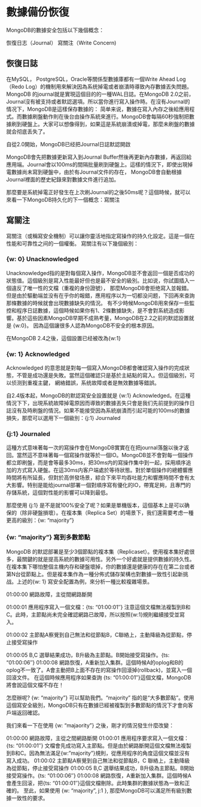 # 數據備份恢復

MongoDB的數據安全包括以下幾個概念：

恢復日志（Journal）
寫關注（Write Concern)

## 恢復日誌

在MySQL， PostgreSQL，Oracle等關係型數據庫都有一個Write Ahead Log（Redo Log）的機制用來解決因為系统掉電或者崩潰時導致內存數據丟失問題。
MongoDB 的journal就是實現這個目的的一種WAL日誌。在MongoDB 2.0之前，Journal沒有被支持或者默認選項。所以當你進行寫入操作時。在沒有Journal的情况下，MongoDB是這樣保存數據的：
简单来说，數據在寫入內存之後給應用程式。而數據刷盤動作則在後台由操作系統來進行。MongoDB會每隔60秒強制把數據刷到硬盤上。大家可以想像得到，如果這是系統崩潰或掉電，那麼未刷盤的數據就会彻底丢失了。

自從2.0開始，MongoDB已经把Journal日誌默認開啟

MongoDB會先把數據更新寫入到Journal Buffer然後再更新內存數據，再返回給應用端。Journal會以100ms的間隔批量刷到硬盤上。這樣的情況下，即使出現掉電數據尚未寫到硬盤中，由於有Journal文件的存在，
MongoDB會自動根據Journal裡面的歷史紀錄來對數據文件進行追加。

那麼要是系統掉電正好發生在上次刷Journal的之後50ms呢？這個時候，就可以來看一下MongoDB持久化的下一個概念：寫關注

## 寫關注

寫關注（或稱寫安全機制）可以讓你靈活地指定寫操作的持久化設定。這是一個在性能和可靠性之间的一個權衡。 寫關注有以下幾個級別：

### {w: 0} Unacknowledged

Unacknowledged指的是對每個寫入操作，MongoDB並不會返回一個是否成功的狀態值。這個級別是寫入性能最好但也是最不安全的級別。比如说，你試圖插入一個違反了唯一性的文檔（重複的身份證號），
那麼MongoDB會拒绝寫入並報錯。但是由於驅動端並没有在乎你的報錯，應用程序以为一切都没问题，下回再來查詢那條數據的時候就會出現數據缺失的情況。
有不少時候MongoDB用來保存一些監控和程序日誌數據，這個時候如果你有1、2條數據缺失，是不會對系統造成影響。基於這些因素MongoDB早期不成熟考量，MongoDB在2.2之前的默認設置就是 {w:0}。
因為這個讓很多人認為MongoDB不安全的根本原因。

在MongoDB 2.4之後，這個設置已经被改為{w:1}

### {w: 1} Acknowledged

Acknowledged 的意思就是對每一個寫入MongoDB都會確認寫入操作的完成狀態，不管是成功還是失敗。當然這個確認只是基於主結點的寫入。但這個級別，可以侦测到重複主鍵， 網絡錯誤，系统故障或者是無效數據等錯誤。

自2.4版本起，MongoDB的默認寫安全設置就是 {w:1} Acknowledged。在這種情況下下，出現系統故障掉電原因而導致的數據丟失只會是我们先前提到的操作日誌沒有及時刷盤的情況。如果不能接受因為系統崩潰而引起可能的100ms的數據損失，那麼可以選用下一個級別：{j:1} Journaled

### {j:1} Journaled

這種方式意味著每一次的寫操作會在MongoDB實實在在把journal落盤以後才返回。當然這不意味著每一個寫操作就等於一個IO。MongoDB並不會對每一個操作都立即刷盤，而是會等最多30ms，把30ms内的寫操作集中到一起，採用順序追加的方式寫入硬盤。在這30ms内客户端處於等待狀態。對於單個操作的總體響應時間將有所延長，但對於高併發场景，綜合下來平均吞吐能力和響應時間不會有太大影響。特别是能给journal部署一個對順序寫有優化的IO，帶寬足夠，且專門的存儲系統，這個對性能的影響可以降到最低。

那麼使用 {j:1} 是不是就100%安全了呢？如果是單機版本，這個基本上是可以确保的（除非硬盤損壞）。在複本集（Replica Set）的場景下，我们還需要考虑一種更高的級別：{w: “majority”}

### {w: “majority”} 寫到多數節點

MongoDB 的默認部署是至少3個節點的複本集（Replicaset）。使用複本集好處很多，最關鍵的就是提高系統的數據可用性。另外一个好處就是提供數據的持久性。在複本集下哪怕整個主機内存和硬盤壞掉，你的數據還是健康的存在在第二台或者第N台從節點上。但是複本集作為一種分佈式儲存架構也對數據一致性引起新挑战。上述的{w: 1} 寫安全配置為例，來分析一種比較複雜場景。

01:00:00 網路故障，主從間網路斷開

01:00:01 應用程序寫入一個文檔：{ts: “01:00:01″} 注意這個文檔無法複製到B和C。此時，主節點尚未完全確認網路已故障，所以按照{w:1}規則繼續接受並寫入。

01:00:02 主節點A察覺到自己無法和從節點B，C聯絡上，主動降級為從節點，停止接受寫操作

01:00:05 B,C 選舉結果成功，B升級為主節點。B開始接受寫操作。{ts: “01:00:06″}
01:00:08 網路恢復，A重新加入集群。這個時候A的oplog和B的oplog不一致了。A會主動把B上面不存在的寫操作回滾掉(rollback)，並寫入一個回滾文件。
在這個時候應用程序如果查詢 {ts: “01:00:01″}這個文檔，MongoDB 將會說這個文檔不存在！

怎麼辦呢? {w: “majority”} 可以幫助我們。“majority” 指的是“大多數節點”。使用這個寫安全級別，MongoDB只有在數據已經被複製到多數節點的情況下才會向客戶端返回確認。

我们來看一下在使用 {w: “majaority”} 之後，剛才的情況發生什麼改變：

01:00:00 網路故障，主從之間網路斷開
01:00:01 應用程序要求寫入一個文檔： {ts: “01:00:01″} 文檔會先成功寫入主節點。但是由於網路斷開這個文檔無法複製到B和C。因為無法滿足{w:”majority”}規則，從應用程序的角度這個文檔並沒有寫入成功。
01:00:02 主節點A察覺到自己無法和從節點B，C 聯絡上，主動降級為從節點，停止接受寫操作
01:00:05 B,C 選舉结果成功，B升级為主節點。B開始接受寫操作。{ts: “01:00:06″}
01:00:08 網路恢復，A重新加入集群。這個時候A會產生回滚，把{ts: “01:00:01″}這個文檔刪除。此時集群的數據狀態為一致和正確的。
至此，如果使用 {w: “majority”, j:1 }, 那麼MongoDB可以滿足所有級別數據一致性的要求。
